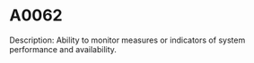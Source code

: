 # A0062
Description: Ability to monitor measures or indicators of system performance and availability.
